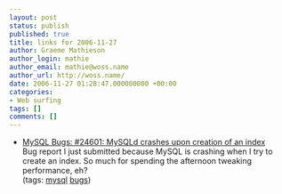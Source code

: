 ```yaml
---
layout: post
status: publish
published: true
title: links for 2006-11-27
author: Graeme Mathieson
author_login: mathie
author_email: mathie@woss.name
author_url: http://woss.name/
date: 2006-11-27 01:28:47.000000000 +00:00
categories:
- Web surfing
tags: []
comments: []
---
```

<ul class="delicious">
	<li>
		<div class="delicious-link"><a href="http://bugs.mysql.com/bug.php?id=24601">MySQL Bugs: #24601: MySQLd crashes upon creation of an index</a></div>
		<div class="delicious-extended">Bug report I just submitted because MySQL is crashing when I try to create an index.  So much for spending the afternoon tweaking performance, eh?</div>
		<div class="delicious-tags">(tags: <a href="http://del.icio.us/mathie/mysql">mysql</a> <a href="http://del.icio.us/mathie/bugs">bugs</a>)</div>
	</li>
</ul>
